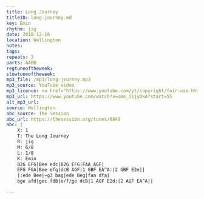 ```yaml
---
title: Long Journey
titleID: long-journey.md
key: Emin
rhythm: jig
date: 2018-12-16
location: Wellington
notes:
tags:
repeats: 3 
parts: AABB 
regtuneoftheweek:
slowtuneoftheweek:
mp3_file: /mp3/long-journey.mp3
mp3_source: YouTube video
mp3_licence: <a href="https://www.youtube.com/yt/copyright/fair-use.html">YouTube Fair Use</a>
mp3_url: https://www.youtube.com/watch?v=omo_11jyDkA?start=55
alt_mp3_url:
source: Wellington
abc_source: The Session
abc_url: https://thesession.org/tunes/6849
abc: |
    X: 1
    T: The Long Journey
    R: jig
    M: 6/8
    L: 1/8
    K: Emin
    B2G EFG|Bee edc|B2G EFG|FAA AGF|
    EFG FGA|Bee efg|dcB AGF|1 GBF EA^A:|2 GBF E2e||
    |:ede Bee|~g3 bag|ede Beg|faa dfa|
    bge afd|gec fdB|e/f/ge dcB|1 AGF E2d:|2 AGF EA^A||

---
```

